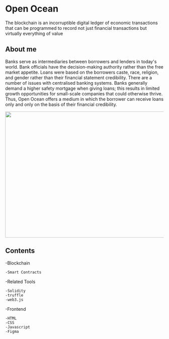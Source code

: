 # Open Ocean

The blockchain is an incorruptible digital ledger of economic transactions that can be programmed to record not just financial transactions but virtually everything of value 

## About me

Banks serve as intermediaries between borrowers and lenders in today's world. Bank officials have the decision-making authority rather than the free market appetite. Loans were based on the borrowers caste, race, religion, and gender rather than their financial statement credibility.
There are a number of issues with centralised banking systems. Banks generally demand a higher safety mortgage when giving loans; this results in limited growth opportunities for small-scale companies that could otherwise thrive. Thus, Open Ocean offers a medium in which the borrower can receive loans only and only on the basis of their financial credibility.

<img src="https://raw.githubusercontent.com/khushisuri7/OpenOcean.github.io/main/waves.jpg" height="400" width="1000" >

## Contents

-Blockchain
    
    -Smart Contracts
  
  -Related Tools
    
    -Solidity
    -truffle
    -web3.js

-Frontend
    
    -HTML
    -CSS
    -Javascript
    -Figma



